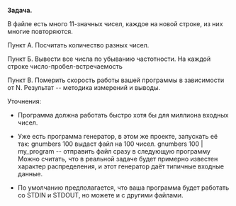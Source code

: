 **Задача.**

В файле есть много 11-значных чисел, каждое на новой строке, из них многие повторяются.

Пункт А. Посчитать количество разных чисел.

Пункт Б. Вывести все числа по убыванию частотности. На каждой строке число-пробел-встречаемость

Пункт В. Померить скорость работы вашей программы в зависимости от N. Результат -- методика измерений и выводы.

Уточнения:

* Программа должна работать быстро хотя бы для миллиона входных чисел.

* Уже есть программа генератор, в этом же проекте, запускать её так:
  gnumbers 100
  выдаст файл на 100 чисел.
  gnumbers 100 | my_program
  -- отправить файл сразу в следующую программу
  Можно считать, что в реальной задаче будет примерно известен характер распределения, и этот генератор даёт типичные входные данные.

* По умолчанию предполагается, что ваша программа будет работать со STDIN и STDOUT, но можете и с другими файлами.
  
